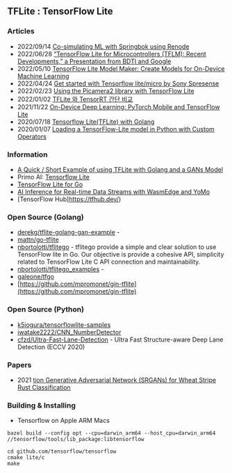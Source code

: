 ## TFLite : TensorFlow Lite


### Articles
- 2022/09/14 [Co-simulating ML with Springbok using Renode](https://opensource.googleblog.com/2022/09/co-simulating-ml-with-springbok-using-renode.html)
- 2022/06/28 [“TensorFlow Lite for Microcontrollers (TFLM): Recent Developments,” a Presentation from BDTI and Google](https://www.edge-ai-vision.com/2022/06/tensorflow-lite-for-microcontrollers-tflm-recent-developments-a-presentation-from-bdti-and-google/)
- 2022/05/10 [TensorFlow Lite Model Maker: Create Models for On-Device Machine Learning](https://learnopencv.com/tensorflow-lite-model-maker-create-models-for-on-device-machine-learning/)
- 2022/04/24 [Get started with Tensorflow lite/micro by Sony Spresense](https://www.hackster.io/taroyoshino007/get-started-with-tensorflow-lite-micro-by-sony-spresense-e92bf1)
- 2022/02/23 [Using the Picamera2 library with TensorFlow Lite](https://www.raspberrypi.com/news/using-the-picamera2-library-with-tensorflow-lite/)
- 2022/01/02 [TFLite 와 TensorRT 간단 비교](https://wooono.tistory.com/407)
- 2021/11/22 [On-Device Deep Learning: PyTorch Mobile and TensorFlow Lite](https://www.kdnuggets.com/2021/11/on-device-deep-learning-pytorch-mobile-tensorflow-lite.html)
- 2020/07/18 [Tensorflow Lite(TFLite) with Golang](https://medium.com/analytics-vidhya/tensorflow-lite-tflite-with-golang-37a326c089ff)
- 2020/01/07 [Loading a TensorFlow-Lite model in Python with Custom Operators](https://medium.com/@bsramasubramanian/running-a-tensorflow-lite-model-in-python-with-custom-ops-9b2b46efd355)


### Information
- [A Quick / Short Example of using TFLite with Golang and a GANs Model](https://derekg.github.io/tflite.html)
- Primo AI: [Tensorflow Lite](http://primo.ai/index.php?title=TensorFlow_Lite)
- [TensorFlow Lite for Go](https://tflitego.nicolasbortolotti.com/)
- [AI Inference for Real-time Data Streams with WasmEdge and YoMo](https://www.secondstate.io/articles/yomo-wasmedge-real-time-data-streams/)
- [TensorFlow Hub]https://tfhub.dev/)


### Open Source (Golang)
- [derekg/tflite-golang-gan-example](https://github.com/derekg/tflite-golang-gan-example) - 
- [mattn/go-tflite](https://github.com/mattn/go-tflite) 
- [nbortolotti/tflitego](https://github.com/nbortolotti/tflitego) - tflitego provide a simple and clear solution to use TensorFlow lite in Go. Our objective is provide a cohesive API, simplicity related to TensorFlow Lite C API connection and maintainability.
- [nbortolotti/tflitego_examples](https://github.com/nbortolotti/tflitego_examples) - 
- [galeone/tfgo](https://github.com/galeone/tfgo)
- [https://github.com/mpromonet/gin-tflite](https://github.com/mpromonet/gin-tflite)


### Open Source (Python)
- [k5iogura/tensorflowlite-samples](https://github.com/k5iogura/tensorflowlite-samples)
- [iwatake2222/CNN_NumberDetector](https://github.com/iwatake2222/CNN_NumberDetector) 
- [cfzd/Ultra-Fast-Lane-Detection](https://github.com/cfzd/Ultra-Fast-Lane-Detection) - Ultra Fast Structure-aware Deep Lane Detection (ECCV 2020)

### Papers
- 2021 [tion Generative Adversarial Network (SRGANs) for Wheat Stripe Rust Classification](https://pubmed.ncbi.nlm.nih.gov/34883905/)




### Building & Installing
- Tensorflow on Apple ARM Macs
```
bazel build --config opt --cpu=darwin_arm64 --host_cpu=darwin_arm64 //tensorflow/tools/lib_package:libtensorflow
```

```
cd github.com/tensorflow/tensorflow
cmake lite/c 
make 
```
